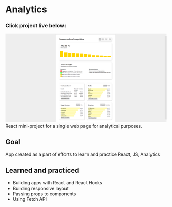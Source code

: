 # Analytics
### Click project live below:
[![Analytics cover](https://raw.githubusercontent.com/will-s-205/will-s-205.github.io/main/fcc-portfolio/img/2023-08-21%20Analytics.png)](https://will-s-205.github.io/analytics)
React mini-project for a single web page for analytical purposes.
## Goal
App created as a part of efforts to learn and practice React, JS, Analytics
## Learned and practiced
* Building apps with React and React Hooks
* Building responsive layout
* Passing props to components
* Using Fetch API
